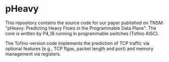 # pHeavy
This repository contains the source code for our paper published on TNSM: "pHeavy: Predicting Heavy Flows in the Programmable Data Plane". The core is written by P4_16 running in programmable switches (Tofino AISC).

The Tofino-version code implements the prediction of TCP traffic via optional features (e.g., TCP flgas, packet length and port) and memory management via registers.
